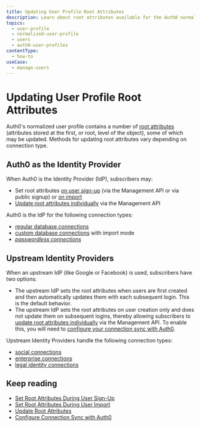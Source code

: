 ```yaml
---
title: Updating User Profile Root Attributes
description: Learn about root attributes available for the Auth0 normalized user profile and methods of updating them.
topics:
  - user-profile
  - normalized-user-profile
  - users
  - auth0-user-profiles
contentType:
  - how-to
useCase:
  - manage-users
---
```

# Updating User Profile Root Attributes

Auth0's normalized user profile contains a number of [root attributes](/users/references/user-profile-structure#attributes) (attributes stored at the first, or root, level of the object), some of which may be updated. Methods for updating root attributes vary depending on connection type.

## Auth0 as the Identity Provider

When Auth0 is the Identity Provider (IdP), subscribers may: 

* Set root attributes [on user sign-up](/api/management/guides/users/set-root-attributes-user-signup) (via the Management API or via public signup)
or [on import](/api/management/guides/users/set-root-attributes-user-import)
* [Update root attributes individually](/api/management/guides/users/update-root-attributes-users) via the Management API

Auth0 is the IdP for the following connection types:

* [regular database connections](/connections/database)
* [custom database connections](/connections/database/custom-db) with import mode
* <dfn data-key="passwordless">[passwordless connections](/connections/passwordless)</dfn>

## Upstream Identity Providers

When an upstream IdP (like Google or Facebook) is used, subscribers have two options:

* The upstream IdP sets the root attributes when users are first created and then
automatically updates them with each subsequent login. This is the default behavior.
* The upstream IdP sets the root attributes on user creation only and does not
update them on subsequent logins, thereby allowing subscribers to [update root attributes individually](/api/management/guides/users/update-root-attributes-users) via the Management API. To enable this, you will need to [configure your connection sync with Auth0](/api/management/guides/connections/configure-connection-sync).

Upstream Identity Providers handle the following connection types:

* [social connections](/connections#social)
* [enterprise connections](/connections#enterprise)
* [legal identity connections](/connections#legal-identities)

## Keep reading

* [Set Root Attributes During User Sign-Up](/api/management/guides/users/set-root-attributes-user-signup)
* [Set Root Attributes During User Import](/api/management/guides/users/set-root-attributes-user-import)
* [Update Root Attributes](/api/management/guides/users/update-root-attributes-users)
* [Configure Connection Sync with Auth0](/api/management/guides/connections/configure-connection-sync)